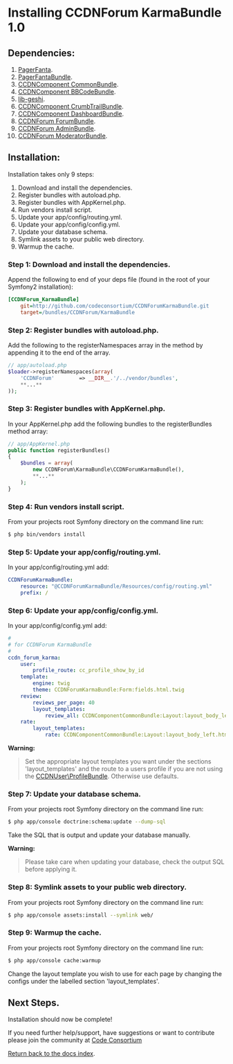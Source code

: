 Installing CCDNForum KarmaBundle 1.0
====================================


## Dependencies:

1. [PagerFanta](http://github.com/whiteoctober/Pagerfanta).
2. [PagerFantaBundle](http://github.com/whiteoctober/WhiteOctoberPagerfantaBundle).
3. [CCDNComponent CommonBundle](http://github.com/codeconsortium/CommonBundle).
4. [CCDNComponent BBCodeBundle](http://github.com/codeconsortium/BBCodeBundle).
5. [lib-geshi](http://github.com/codeconsortium/lib-geshi).
6. [CCDNComponent CrumbTrailBundle](http://github.com/codeconsortium/CrumbTrailBundle).
7. [CCDNComponent DashboardBundle](http://github.com/codeconsortium/DashboardBundle).
8. [CCDNForum ForumBundle](http://github.com/codeconsortium/CCDNForumForumBundle).
9. [CCDNForum AdminBundle](http://github.com/codeconsortium/CCDNForumKarmaBundle).
10. [CCDNForum ModeratorBundle](http://github.com/codeconsortium/CCDNForumModeratorBundle).

## Installation:

Installation takes only 9 steps:

1. Download and install the dependencies.
2. Register bundles with autoload.php.
3. Register bundles with AppKernel.php.  
4. Run vendors install script.
5. Update your app/config/routing.yml. 
6. Update your app/config/config.yml. 
7. Update your database schema.
8. Symlink assets to your public web directory.
9. Warmup the cache.


### Step 1: Download and install the dependencies.

Append the following to end of your deps file (found in the root of your Symfony2 installation):

``` ini
[CCDNForum_KarmaBundle]
    git=http://github.com/codeconsortium/CCDNForumKarmaBundle.git
    target=/bundles/CCDNForum/KarmaBundle

```

### Step 2: Register bundles with autoload.php.

Add the following to the registerNamespaces array in the method by appending it to the end of the array.

``` php
// app/autoload.php
$loader->registerNamespaces(array(
    'CCDNForum'        => __DIR__.'/../vendor/bundles',	
	**...**
));
```

### Step 3: Register bundles with AppKernel.php.

In your AppKernel.php add the following bundles to the registerBundles method array:  

``` php
// app/AppKernel.php
public function registerBundles()
{
    $bundles = array(
		new CCDNForum\KarmaBundle\CCDNForumKarmaBundle(),
		**...**
	);
}
```

### Step 4: Run vendors install script.

From your projects root Symfony directory on the command line run:

``` bash
$ php bin/vendors install
```

### Step 5: Update your app/config/routing.yml.

In your app/config/routing.yml add:  

``` yml
CCDNForumKarmaBundle:
    resource: "@CCDNForumKarmaBundle/Resources/config/routing.yml"
    prefix: /

```
	
### Step 6: Update your app/config/config.yml.

In your app/config/config.yml add:   

``` yml
#
# for CCDNForum KarmaBundle
#
ccdn_forum_karma:
    user:
        profile_route: cc_profile_show_by_id 
    template:
        engine: twig
        theme: CCDNForumKarmaBundle:Form:fields.html.twig
    review:
        reviews_per_page: 40
        layout_templates:
            review_all: CCDNComponentCommonBundle:Layout:layout_body_left.html.twig
    rate:
        layout_templates:
            rate: CCDNComponentCommonBundle:Layout:layout_body_left.html.twig

```

**Warning:**

>Set the appropriate layout templates you want under the sections 'layout_templates' and the 
route to a users profile if you are not using the [CCDNUser\ProfileBundle](http://github.com/codeconsortium/CCDNUserProfileBundle). Otherwise use defaults.

### Step 7: Update your database schema.

From your projects root Symfony directory on the command line run:

``` bash
$ php app/console doctrine:schema:update --dump-sql
```

Take the SQL that is output and update your database manually.

**Warning:**

> Please take care when updating your database, check the output SQL before applying it.

### Step 8: Symlink assets to your public web directory.

From your projects root Symfony directory on the command line run:

``` bash
$ php app/console assets:install --symlink web/
```

### Step 9: Warmup the cache.

From your projects root Symfony directory on the command line run:

``` bash
$ php app/console cache:warmup
```

Change the layout template you wish to use for each page by changing the configs under the labelled section 'layout_templates'.

## Next Steps.

Installation should now be complete!

If you need further help/support, have suggestions or want to contribute please join the community at [Code Consortium](http://www.codeconsortium.com)

[Return back to the docs index](http://github.com/codeconsortium/CCDNForumKarmaBundle/blob/master/Resources/doc/index.md).
